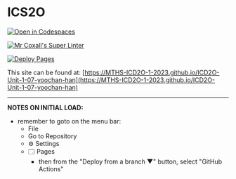 # ICS2O

[![Open in Codespaces](https://classroom.github.com/assets/launch-codespace-7f7980b617ed060a017424585567c406b6ee15c891e84e1186181d67ecf80aa0.svg)](https://classroom.github.com/open-in-codespaces?assignment_repo_id=14082556)

[![Mr Coxall's Super Linter](https://github.com/MTHS-ICD2O-1-2023/ICD2O-Unit-1-07-yoochan-han/workflows/Mr%20Coxall's%20Super%20Linter/badge.svg)](https://github.com/MTHS-ICD2O-1-2023/ICD2O-Unit-1-07-yoochan-han/actions)

[![Deploy Pages](https://github.com/MTHS-ICD2O-1-2023/ICD2O-Unit-1-07-yoochan-han/workflows/Deploy%20Pages/badge.svg)](https://github.com/MTHS-ICD2O-1-2023/ICD2O-Unit-1-07-yoochan-han/actions)

This site can be found at: [https://MTHS-ICD2O-1-2023.github.io/ICD2O-Unit-1-07-yoochan-han](https://MTHS-ICD2O-1-2023.github.io/ICD2O-Unit-1-07-yoochan-han)

---

**NOTES ON INITIAL LOAD:**
- remember to goto on the menu bar:
  - File
  - Go to Repository
  - ⚙ Settings
  - 🗔 Pages
    - then from the "Deploy from a branch ▼" button, select "GitHub Actions"
